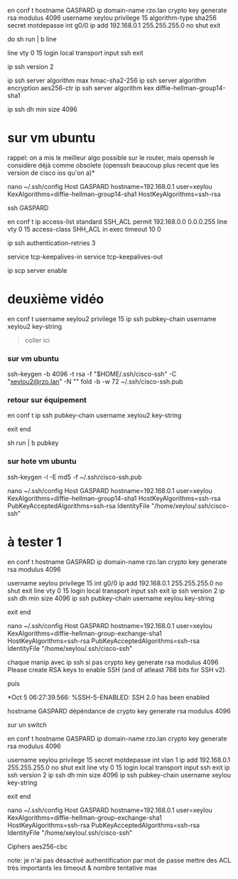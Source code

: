<!--
https://www.youtube.com/watch?v=jytcJ-pN0JI
https://www.youtube.com/watch?v=3lXc7xO8T9k
-->
en
conf t
hostname GASPARD
ip domain-name rzo.lan
crypto key generate rsa modulus 4096
username xeylou privilege 15 algorithm-type sha256 secret motdepasse
int g0/0
ip add 192.168.0.1 255.255.255.0
no shut
exit

do sh run | b line
<!-- regarder vty -->

line vty 0 15
login local
transport input ssh
exit

ip ssh version 2
<!-- définition des algorithmes -->
ip ssh server algorithm max hmac-sha2-256
ip ssh server algorithm encryption aes256-ctr
ip ssh server algorithm kex diffie-hellman-group14-sha1
<!-- opeen ssh a changé ça, on peut tout retiré car défault -->
ip ssh dh min size 4096

# sur vm ubuntu
rappel: on a mis le meilleur algo possible sur le router, mais openssh le considère déjà comme obsolete (openssh beaucoup plus recent que les version de cisco ios qu'on a)*

nano ~/.ssh/config
Host GASPARD
  hostname=192.168.0.1
  user=xeylou
  KexAlgorithms=diffie-hellman-group14-sha1
  HostKeyAlgorithms=ssh-rsa
<!-- "downgrade" de la connexion, si pas deux paramètres on pourra pas -->
ssh GASPARD

en
conf t
ip access-list standard SSH_ACL
permit 192.168.0.0 0.0.0.255
line vty 0 15
access-class SHH_ACL in
exec timeout 10 0
<!-- 10 minutes, de base timeout rien -->
ip ssh authentication-retries 3
<!-- combien de tentative mdp ssh, anti-bruteforce, sinon te laisse essayer autant que tu veux? -->
service tcp-keepalives-in
service tcp-keepalives-out
<!-- activation SCP, plutot de TFTP notamment pour fichiers de conf -->
ip scp server enable



# deuxième vidéo

<!-- autre utilisateur sans mdp -->
en
conf t
username xeylou2 privilege 15
ip ssh pubkey-chain
username xeylou2
key-string
> coller ici
### sur vm ubuntu
<!-- algorithme rsa uniquement supporté -->
ssh-keygen -b 4096 -t rsa -f "$HOME/.ssh/cisco-ssh" -C "xeylou2@rzo.lan" -N ""
fold -b -w 72 ~/.ssh/cisco-ssh.pub
<!-- NE PAS METTRE ssh-rsa & xeylou2@rzo.lan -->

### retour sur équipement
en conf t
ip ssh pubkey-chain
username xeylou2
key-string
<!-- coller contenu -->
exit
end
<!-- comparaison des fingerprints/hashs des clés -->
sh run | b pubkey

### sur hote vm ubuntu
ssh-keygen -l -E md5 -f ~/.ssh/cisco-ssh.pub
<!-- récupération du hash md5 de cla clé publique -->
<!-- comparaison possible entre les deux -->

<!-- ajout ligne deux dernières lignes -->
nano ~/.ssh/config
Host GASPARD
  hostname=192.168.0.1
  user=xeylou
  KexAlgorithms=diffie-hellman-group14-sha1
  HostKeyAlgorithms=ssh-rsa
  PubKeyAcceptedAlgorithms=ssh-rsa
  IdentityFile "/home/xeylou/.ssh/cisco-ssh"

# à tester 1

en
conf t
hostname GASPARD
ip domain-name rzo.lan
crypto key generate rsa modulus 4096
<!-- username xeylou privilege 15 algorithm-type sha256 secret motdepasse -->
username xeylou privilege 15 
int g0/0
ip add 192.168.0.1 255.255.255.0
no shut
exit
line vty 0 15
login local
transport input ssh
exit
ip ssh version 2
ip ssh dh min size 4096
ip ssh pubkey-chain
username xeylou
key-string
<!-- coller tout ici -->
exit
end

nano ~/.ssh/config
Host GASPARD
  hostname=192.168.0.1
  user=xeylou
  KexAlgorithms=diffie-hellman-group-exchange-sha1
  HostKeyAlgorithms=ssh-rsa
  PubKeyAcceptedAlgorithms=ssh-rsa
  IdentityFile "/home/xeylou/.ssh/cisco-ssh"





chaque manip avec ip ssh si pas crypto key generate rsa modulus 4096
Please create RSA keys to enable SSH (and of atleast 768 bits for SSH v2).

puis 

*Oct  5 06:27:39.566: %SSH-5-ENABLED: SSH 2.0 has been enabled


hostname GASPARD dépéndance de crypto key generate rsa modulus 4096






sur un switch

en
conf t
hostname GASPARD
ip domain-name rzo.lan
crypto key generate rsa modulus 4096
<!-- username xeylou privilege 15 algorithm-type sha256 secret motdepasse -->
username xeylou privilege 15 secret motdepasse
int vlan 1
ip add 192.168.0.1 255.255.255.0
no shut
exit
line vty 0 15
login local
transport input ssh
exit
ip ssh version 2
ip ssh dh min size 4096
ip ssh pubkey-chain
username xeylou
key-string
<!-- coller tout ici -->
exit
end

nano ~/.ssh/config
Host GASPARD
  hostname=192.168.0.1
  user=xeylou
  KexAlgorithms=diffie-hellman-group-exchange-sha1
  HostKeyAlgorithms=ssh-rsa
  PubKeyAcceptedAlgorithms=ssh-rsa
  IdentityFile "/home/xeylou/.ssh/cisco-ssh"
  <!-- Ciphers aes128-cbc,3des-cbc,aes192-cbc,aes256-cbc -->
  Ciphers aes256-cbc


note: je n'ai pas désactivé authentification par mot de passe
mettre des ACL
très importants les timeout & nombre tentative max